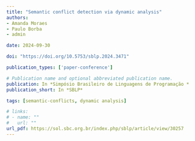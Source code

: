 ```yaml
---
title: "Semantic conflict detection via dynamic analysis"
authors:
- Amanda Moraes
- Paulo Borba
- admin

date: 2024-09-30

doi: "https://doi.org/10.5753/sblp.2024.3471"

publication_types: ['paper-conference']

# Publication name and optional abbreviated publication name.
publication: In *Simpósio Brasileiro de Linguagens de Programação *
publication_short: In *SBLP*

tags: [semantic-conflicts, dynamic analysis]

# links:
# - name: ""
#   url: ""
url_pdf: https://sol.sbc.org.br/index.php/sblp/article/view/30257
---
```

